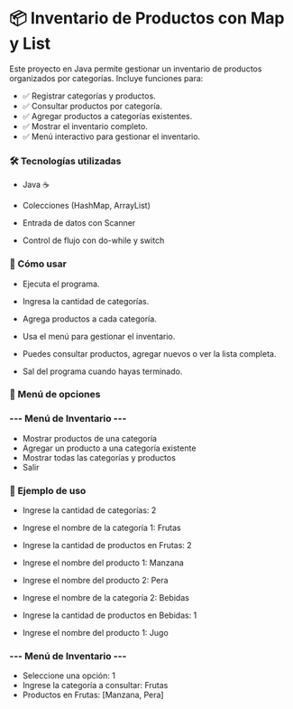 # 📦 Inventario de Productos con Map y List

Este proyecto en Java permite gestionar un inventario de productos organizados por categorías. Incluye funciones para:

- ✅ Registrar categorías y productos.
- ✅ Consultar productos por categoría.
- ✅ Agregar productos a categorías existentes.
- ✅ Mostrar el inventario completo.
- ✅ Menú interactivo para gestionar el inventario.

### 🛠️ Tecnologías utilizadas

- Java ☕

- Colecciones (HashMap, ArrayList)

- Entrada de datos con Scanner

- Control de flujo con do-while y switch

### 🚀 Cómo usar

- Ejecuta el programa.

- Ingresa la cantidad de categorías.

- Agrega productos a cada categoría.

- Usa el menú para gestionar el inventario.

- Puedes consultar productos, agregar nuevos o ver la lista completa.

- Sal del programa cuando hayas terminado.

### 📌 Menú de opciones

### --- Menú de Inventario ---
- Mostrar productos de una categoría
- Agregar un producto a una categoría existente
- Mostrar todas las categorías y productos
- Salir

### 📝 Ejemplo de uso

- Ingrese la cantidad de categorías: 2
- Ingrese el nombre de la categoría 1: Frutas
- Ingrese la cantidad de productos en Frutas: 2
- Ingrese el nombre del producto 1: Manzana
- Ingrese el nombre del producto 2: Pera

- Ingrese el nombre de la categoría 2: Bebidas
- Ingrese la cantidad de productos en Bebidas: 1
- Ingrese el nombre del producto 1: Jugo

### --- Menú de Inventario ---
- Seleccione una opción: 1
- Ingrese la categoría a consultar: Frutas
- Productos en Frutas: [Manzana, Pera]

